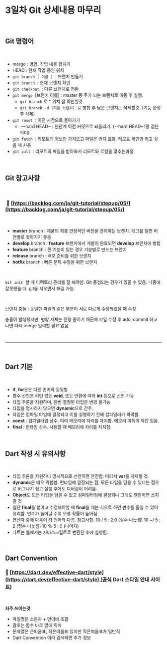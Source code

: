 # 3일차 Git 상세내용 마무리

<br>

## Git 명령어

<br>

- merge : 병합. 작업 내용 합치기
- HEAD : 현재 작업 중인 위치
- `git branch [ 이름 ]`  : 브랜치 만들기
- `git branch`  : 현재 브랜치 확인
- `git checkout`  : 다른 브랜치로 전환
- `git merge`  \[브랜치 이름\] : master 등 주가 되는 브랜치로 이동 후 실행.
    - `git branch` 로 \* 위치 잘 확인할것
    - `git branch -d [지울 브랜치]`  로 병합 후 남은 브랜치는 삭제할것. (기능 완성 후 삭제)
- `git reset`  : 이전 시점으로 돌아가기
    -  —hard HEAD~ : 한단계 이전 커밋으로 되돌리기. (--hard HEAD~1랑 같은 의미)
- `git fetch`  : 리모트의 정보만 가져오고 파일은 받지 않음. 리모트 확인만 하고 싶을 때 사용
- `git pull`  : 리모트의 파일을 받아와서 리모트와 로컬을 맞추는과정

<br>

## Git 참고사항

<br>

###  🔗 [https://backlog.com/ja/git-tutorial/stepup/05/](https://backlog.com/ja/git-tutorial/stepup/05/)

<br>

- **master** branch : 제품의 최종 안정적인 버전을 관리하는 브랜치. 태그를 달면 버전별로 찾아가기 좋음
- **develop** branch : **feature** 브랜치에서 개발이 완료되면 **develop** 브랜치에 병합
- **feature** branch : 큰 기능이 있는 경우 기능별로 만드는 브랜치
- **release** branch : 배포 준비를 위한 브랜치
- **hotfix** branch : 빠른 문제 수정을 위한 브랜치

<br>

`Git init`  할 때 디렉토리 관리를 잘 해야함. Git 중첩되는 경우가 있을 수 있음. 나중에 잘못했을 때 .git을 지우면서 해결 가능.

<br>

브랜치 충돌 : 동일한 파일의 같은 부분이 서로 다르게 수정되었을 때 수정

충돌이 발생했지만, 병합 자체는 진행 중이기 때문에 파일 수정 후 add, commit 하고 나면 다시 merge 입력할 필요 없음.

<br>

* * *

<br>

## Dart 기본

<br>

- **if**, **for**문은 다른 언어와 동일함
- 함수 선언은 리턴 없는 **void**, 또는 반환에 따라 **int** 등으로 선언 가능
- 타입 추론을 지원하며, 한번 결정된 타입은 변경 불가능.
- 타입을 명시하지 않으면 **dynamic**으로 간주.
- 타입은 컴파일 타임에 결정되고 이를 실행하기 전에 컴파일러가 파악함.
- **const** : 컴파일타임 상수. 미리 메모리에 자리를 차지함. 메모리 이득이 약간 있음.
- **final** : 런타임 상수. 사용할 때 메모리에 자리를 차지함.

<br>

## Dart 작성 시 유의사항

<br>

- 타입 추론을 지원하나 명시적으로 선언하면 안전함. 따라서 **var**를 자제할 것.
- **dynamic**은 매우 위험함. 런타임에 결정되는 점, 모든 타입을 담을 수 있다는 점으로 버그나기 쉽고 실행 후에도 디버깅이 어려움.
- **Object**도 모든 타입을 담을 수 있고 컴파일타임에 결정되나 그래도 웬만하면 쓰지 말 것
- 일단 **final**을 붙이고 수정해야할 때 **final**을 떼는 식으로 하면 변수를 줄일 수 있어 유리함. 변수가 늘어날 수록 오류 확률이 높아짐
- 연산자 중에 다음이 타 언어와 다름. 참고사항.
  10 / 5 : 2.0 (실수 나눗셈)
  10 ~/ 5 : 2 (정수 나눗셈)
  10 % 5 : 0 (나머지)
- 다트는 웹에서는 자바스크립트로 변환된 후에 실행됨.

<br>

## Dart Convention

### 🔗 [https://dart.dev/effective-dart/style](https://dart.dev/effective-dart/style) (공식 Dart 스타일 안내 사이트)

<br>

**자주 쓰이는것**

- 파일명은 소문자 + 언더바 조합
- 괄호는 함수 바로 옆에 위치
- 문자열은 큰따옴표, 작은따옴표 있지만 작은따옴표가 일반적
- Dart Convention 이라 검색하면 추가 정보